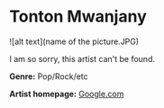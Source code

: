 # Tonton Mwanjany

![alt text](name of the picture.JPG)


I am so sorry, this artist can't be found.

**Genre:** Pop/Rock/etc


**Artist homepage:** [Google.com](www.google.com)

